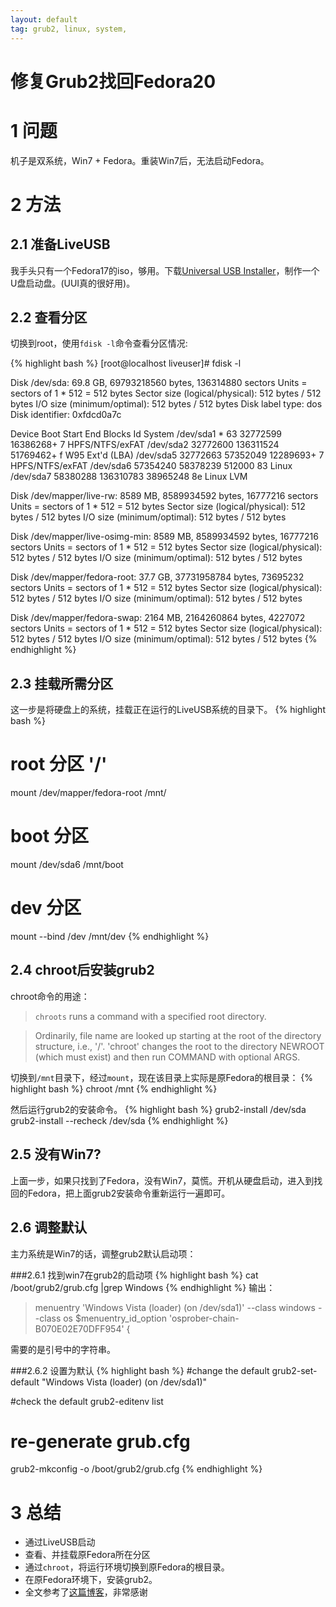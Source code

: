 ```yaml
---
layout: default
tag: grub2, linux, system, 
---
```


修复Grub2找回Fedora20
=====================


1 问题
====

机子是双系统，Win7 + Fedora。重装Win7后，无法启动Fedora。


2 方法
====

2.1 准备LiveUSB
----------
我手头只有一个Fedora17的iso，够用。下载[Universal USB
Installer][1]，制作一个U盘启动盘。(UUI真的很好用)。


2.2 查看分区
----------

切换到root，使用`fdisk -l`命令查看分区情况:

{% highlight bash %}
[root@localhost liveuser]# fdisk -l

Disk /dev/sda: 69.8 GB, 69793218560 bytes, 136314880 sectors
Units = sectors of 1 * 512 = 512 bytes
Sector size (logical/physical): 512 bytes / 512 bytes
I/O size (minimum/optimal): 512 bytes / 512 bytes
Disk label type: dos
Disk identifier: 0xfdcd0a7c

   Device Boot      Start         End      Blocks   Id  System
/dev/sda1   *          63    32772599    16386268+   7  HPFS/NTFS/exFAT
/dev/sda2        32772600   136311524    51769462+   f  W95 Ext'd (LBA)
/dev/sda5        32772663    57352049    12289693+   7  HPFS/NTFS/exFAT
/dev/sda6        57354240    58378239      512000   83  Linux
/dev/sda7        58380288   136310783    38965248   8e  Linux LVM

Disk /dev/mapper/live-rw: 8589 MB, 8589934592 bytes, 16777216 sectors
Units = sectors of 1 * 512 = 512 bytes
Sector size (logical/physical): 512 bytes / 512 bytes
I/O size (minimum/optimal): 512 bytes / 512 bytes

Disk /dev/mapper/live-osimg-min: 8589 MB, 8589934592 bytes, 16777216 sectors
Units = sectors of 1 * 512 = 512 bytes
Sector size (logical/physical): 512 bytes / 512 bytes
I/O size (minimum/optimal): 512 bytes / 512 bytes

Disk /dev/mapper/fedora-root: 37.7 GB, 37731958784 bytes, 73695232 sectors
Units = sectors of 1 * 512 = 512 bytes
Sector size (logical/physical): 512 bytes / 512 bytes
I/O size (minimum/optimal): 512 bytes / 512 bytes

Disk /dev/mapper/fedora-swap: 2164 MB, 2164260864 bytes, 4227072 sectors
Units = sectors of 1 * 512 = 512 bytes
Sector size (logical/physical): 512 bytes / 512 bytes
I/O size (minimum/optimal): 512 bytes / 512 bytes
{% endhighlight %}

2.3 挂载所需分区
-------------
这一步是将硬盘上的系统，挂载正在运行的LiveUSB系统的目录下。
{% highlight bash %}
# root 分区 '/'
mount /dev/mapper/fedora-root /mnt/ 
# boot 分区
mount /dev/sda6 /mnt/boot
# dev 分区
mount --bind /dev /mnt/dev
{% endhighlight %}

2.4 chroot后安装grub2
-----------------

chroot命令的用途：
> `chroots` runs a command with a specified root directory.

> Ordinarily, file name are looked up starting at the root of the 
> directory structure, i.e., '/'. 'chroot' changes the root to the 
> directory NEWROOT (which must exist) and then run COMMAND with
> optional ARGS.

切换到`/mnt`目录下，经过`mount`，现在该目录上实际是原Fedora的根目录：
{% highlight bash %}
chroot /mnt
{% endhighlight %}

然后运行grub2的安装命令。
{% highlight bash %}
grub2-install /dev/sda
grub2-install --recheck /dev/sda
{% endhighlight %}

2.5 没有Win7?
----------
上面一步，如果只找到了Fedora，没有Win7，莫慌。开机从硬盘启动，进入到找回的Fedora，把上面grub2安装命令重新运行一遍即可。

2.6 调整默认
--------
主力系统是Win7的话，调整grub2默认启动项：

###2.6.1  找到win7在grub2的启动项
{% highlight bash %}
cat /boot/grub2/grub.cfg |grep Windows
{% endhighlight %}
输出：
> menuentry 'Windows Vista (loader) (on /dev/sda1)' --class windows --class os $menuentry_id_option 'osprober-chain-B070E02E70DFF954' {

需要的是引号中的字符串。

###2.6.2  设置为默认
{% highlight bash %}
#change the default
grub2-set-default "Windows Vista (loader) (on /dev/sda1)"

#check the default
grub2-editenv list

# re-generate grub.cfg
grub2-mkconfig -o /boot/grub2/grub.cfg
{% endhighlight %}

3 总结
=====
- 通过LiveUSB启动
- 查看、并挂载原Fedora所在分区
- 通过`chroot`，将运行环境切换到原Fedora的根目录。
- 在原Fedora环境下，安装grub2。
- 全文参考了[这篇博客][2]，非常感谢

[1]:  http://www.pendrivelinux.com/universal-usb-installer-easy-as-1-2-3/
[2]:  http://blog.chinaunix.net/uid-12326395-id-3832378.html
